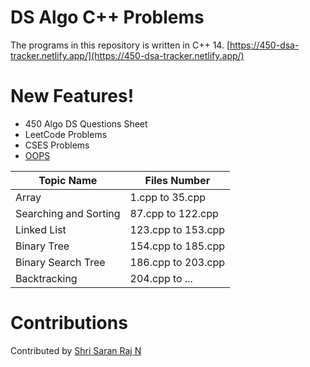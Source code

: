 # DS Algo C++ Problems

The programs in this repository is written in C++ 14.
[https://450-dsa-tracker.netlify.app/](https://450-dsa-tracker.netlify.app/)


# New Features!
  - 450 Algo DS Questions Sheet
  - LeetCode Problems
  - CSES Problems
  - [OOPS](https://whimsical.com/object-oriented-programming-cheatsheet-by-love-babbar-YbSgLatbWQ4R5paV7EgqFw)
  
  
| Topic Name | Files Number |
| ------ | ------ |
| Array | 1.cpp to 35.cpp |
| Searching and Sorting | 87.cpp to 122.cpp |
| Linked List | 123.cpp to 153.cpp |
| Binary Tree | 154.cpp to 185.cpp |
| Binary Search Tree | 186.cpp to 203.cpp |
| Backtracking | 204.cpp to ... |

# Contributions
Contributed by [Shri Saran Raj N](https://linkedin.com/in/saranrajshri)
